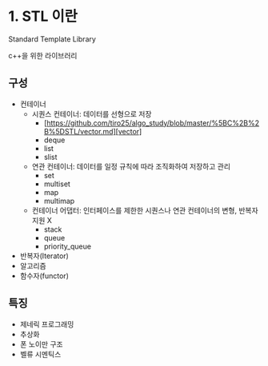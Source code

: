# 1. STL 이란

Standard Template Library

c++을 위한 라이브러리



## 구성

- 컨테이너
  - 시퀀스 컨테이너: 데이터를 선형으로 저장
    - [https://github.com/tiro25/algo_study/blob/master/%5BC%2B%2B%5DSTL/vector.md][vector]
    - deque
    - list
    - slist
  - 연관 컨테이너: 데이터를 일정 규칙에 따라 조직화하여 저장하고 관리
    - set
    - multiset
    - map
    - multimap
  - 컨테이너 어댑터: 인터페이스를 제한한 시퀀스나 연관 컨테이너의 변형, 반복자 지원 X
    - stack
    - queue
    - priority_queue
- 반복자(Iterator)
- 알고리즘
- 함수자(functor)



## 특징

- 제네릭 프로그래밍
- 추상화
- 폰 노이만 구조
- 벨류 시멘틱스
